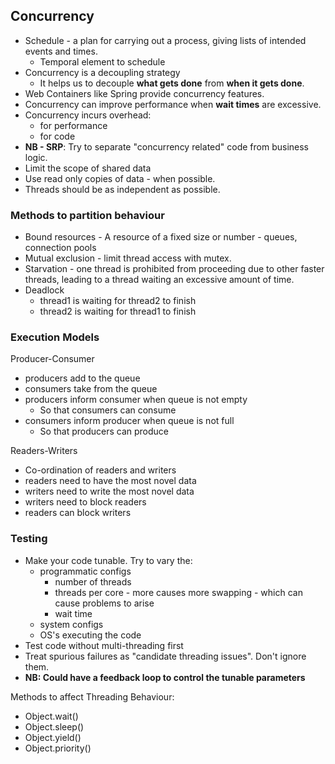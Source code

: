 ## Concurrency

- Schedule - a plan for carrying out a process, giving lists of intended events and times.
  - Temporal element to schedule
- Concurrency is a decoupling strategy
  - It helps us to decouple **what gets done** from **when it gets done**.
- Web Containers like Spring provide concurrency features.
- Concurrency can improve performance when **wait times** are excessive.
- Concurrency incurs overhead:
  - for performance
  - for code
- **NB - SRP**: Try to separate "concurrency related" code from business logic.
- Limit the scope of shared data
- Use read only copies of data - when possible.
- Threads should be as independent as possible.

### Methods to partition behaviour
- Bound resources - A resource of a fixed size or number - queues, connection pools
- Mutual exclusion - limit thread access with mutex.
- Starvation - one thread is prohibited from proceeding due to other faster threads, leading to a thread waiting an excessive amount of time.
- Deadlock
  - thread1 is waiting for thread2 to finish
  - thread2 is waiting for thread1 to finish

### Execution Models
Producer-Consumer
- producers add to the queue
- consumers take from the queue
- producers inform consumer when queue is not empty
  - So that consumers can consume
- consumers inform producer when queue is not full
  - So that producers can produce

Readers-Writers
- Co-ordination of readers and writers
- readers need to have the most novel data
- writers need to write the most novel data
- writers need to block readers
- readers can block writers

### Testing
- Make your code tunable. Try to vary the:
  - programmatic configs
    - number of threads
    - threads per core - more causes more swapping - which can cause problems
    to arise
    - wait time
  - system configs
  - OS's executing the code
- Test code without multi-threading first
- Treat spurious failures as "candidate threading issues". Don't ignore them.
- **NB: Could have a feedback loop to control the tunable parameters** 

Methods to affect Threading Behaviour:
- Object.wait() 
- Object.sleep()
- Object.yield()
- Object.priority()